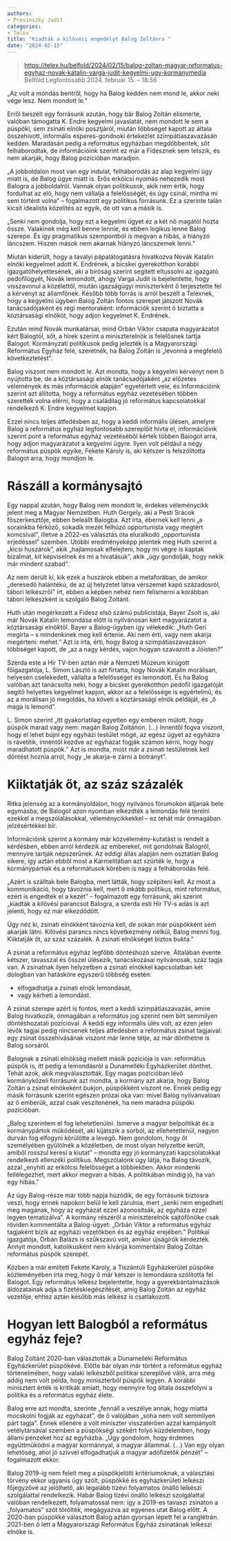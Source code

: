 ```yaml
---
authors:
- Presinszky Judit
categories:
- Telex
title: "Kiadták a kilövési engedélyt Balog Zoltánra "
date: "2024-02-15"
---
```


> https://telex.hu/belfold/2024/02/15/balog-zoltan-magyar-reformatus-egyhaz-novak-katalin-varga-judit-kegyelmi-ugy-kormanymedia
> Belföld Legfontosabb 2024. február 15. – 18:56

„Az volt a mondás bentről, hogy ha Balog kedden nem mond le, akkor neki vége lesz. Nem mondott le.”

Erről beszélt egy forrásunk azután, hogy bár Balog Zoltán elismerte, valóban támogatta K. Endre kegyelmi javaslatát, nem mondott le sem a püspöki, sem zsinati elnöki posztjáról, miután többséget kapott az általa összehívott, informális esperes-gondnoki értekezlet szimpátiaszavazásán kedden. Maradásán pedig a református egyházban megdöbbentek, sőt felháborodtak, de információink szerint ez már a Fidesznek sem tetszik, és nem akarják, hogy Balog pozícióban maradjon.

„A jobboldalon most van egy indulat, felháborodás az alap kegyelmi ügy miatt is, de Balog ügye miatt is. Erős erkölcsi nyomás nehezedik most Balogra a jobboldalról. Vannak olyan politikusok, akik nem értik, hogy fordulhat az elő, hogy nem vállalja a felelősségét, és úgy csinál, mintha mi sem történt volna” – fogalmazott egy politikus forrásunk. Ez a szerinte talán kicsit idealista közelítés az egyik, de ott van a másik is.

„Senki nem gondolja, hogy ezt a kegyelmi ügyet ez a két nő magától hozta össze. Valakinek még kell benne lennie, és ebben logikus lenne Balog szerepe. És így pragmatikus szempontból is megvan a hibás, a hiányzó láncszem. Hiszen mások nem akarnak hiányzó láncszemek lenni.”

Miután kiderült, hogy a tavalyi pápalátogatásra hivatkozva Novák Katalin elnöki kegyelmet adott K. Endrének, a bicskei gyerekotthon korábbi igazgatóhelyettesének, aki a bíróság szerint segített eltussolni az igazgató pedofilügyét, Novák lemondott, ahogy Varga Judit is bejelentette, hogy visszavonul a közélettől, miután igazságügyi miniszterként ő terjesztette fel a kérvényt az államfőnek. Később több forrás is arról beszélt a Telexnek, hogy a kegyelmi ügyben Balog Zoltán fontos szerepet játszott Novák tanácsadójaként és régi mentoraként: információk szerint ő biztatta a köztársasági elnököt, hogy adjon kegyelmet K. Endrének.

Ezután mind Novák munkatársai, mind Orbán Viktor csapata magyarázatot kért Balogtól, sőt, a hírek szerint a miniszterelnök is felelősnek tartja Balogot. Kormányzati politikusok pedig jelezték is a Magyarországi Református Egyház felé, szeretnék, ha Balog Zoltán is „levonná a megfelelő következtetést”.

Balog viszont nem mondott le. Azt mondta, hogy a kegyelmi kérvényt nem ő nyújtotta be, de a köztársasági elnök tanácsadójaként „az előzetes vélemények és más információk alapján” egyetértett vele, és Információink szerint azt állította, hogy a református egyház vezetésében többen szerették volna elérni, hogy a családilag jó református kapcsolatokkal rendelkező K. Endre kegyelmet kapjon.

Ezzel nincs teljes átfedésben az, hogy a keddi informális ülésen, amelyre Balog a református egyház legfontosabb szereplőit hívta el, információink szerint pont a református egyház vezetéséből kérték többen Balogot arra, hogy adjon magyarázatot a kegyelmi ügyre. Ilyen volt például a négy református püspök egyike, Fekete Károly is, aki kétszer is felszólította Balogot arra, hogy mondjon le.

# Rászáll a kormánysajtó

Egy nappal azután, hogy Balog nem mondott le, érdekes véleménycikk jelent meg a Magyar Nemzetben. Huth Gergely, aki a Pesti Srácok főszerkesztője, ebben beleállt Balogba. Azt írta, ébernek kell lenni „a sorainkba férkőző, sokadik mezét felhúzó opportunista vagy megtért komcsival”, illetve a 2022-es választás óta eluralkodó „opportunista erjedéssel” szemben. Utóbbi eredményeképp jelentek meg Huth szerint a „kicsi huszárok”, akik „hajlamosak elfelejteni, hogy mi végre is kaptak bizalmat, kit képviselnek és mi a hivatásuk”, akik „úgy gondolják, hogy nekik már mindent szabad”.

Az nem derült ki, kik ezek a huszárok ebben a metaforában, de amikor „deresedő halántékú, de az új helyzetet látva vérszemet kapó századosról, tábori lelkészről” írt, ebben a képben nehéz nem felismerni a korábban tábori lelkészként is szolgáló Balog Zoltánt.

Huth után megérkezett a Fidesz első számú publicistája, Bayer Zsolt is, aki már Novák Katalin lemondása előtt is nyilvánosan kért magyarázatot a köztársasági elnöktől. Bayer a Balog-ügyben így vélekedik: „Huth Geri megírta – s mindenkinek meg kell értenie. Aki nem érti, vagy nem akarja megérteni: mehet.” Azt is írta, érti, hogy Balog a szimpátiaszavazáson többséget kapott, de „az a nagy kérdés, vajon hogyan szavazott a Jóisten?”

Szerda este a Hír TV-ben aztán már a Nemzeti Múzeum kirúgott főigazgatója, L. Simon László is azt firtatta, hogy Novák Katalin morálisan, helyesen cselekedett, vállalta a felelősséget és lemondott. És ha Balog valóban azt tanácsolta neki, hogy a bicskei gyerekotthon pedofil igazgatóját segítő helyettes kegyelmet kapjon, akkor az a felelőssége is egyértelmű, és az a morálisan jó megoldás, ha követi a köztársasági elnök példáját, és „ő maga is lemond”.

L. Simon szerint „itt gyakorlatilag egyetlen egy emberen múlott, hogy püspök marad vagy nem: magán Balog Zoltánon. (…) Innentől fogva viszont, hogy el lehet bújni egy egyházi testület mögé, az egész ügyet az egyházra is rávetítik, innentől kezdve az egyházat fogják számon kérni, hogy hogy maradhatott püspök.” Azt is mondta, most már a zsinati testületnek kell döntést hoznia arról, hogy „le akarja-e zárni a botrányt”.

# Kiiktatják őt, az száz százalék

Ritka jelenség az a kormányoldalon, hogy nyilvános fórumokon álljanak bele egymásba, de Balogot azon nyomban elkezdték a lemondás felé terelni ezekkel a megszólalásokkal, véleménycikkekkel – ez tehát már önmagában jelzésértékkel bír.

Információink szerint a kormány már közvélemény-kutatást is rendelt a kérdésben, ebben arról kérdezik az embereket, mit gondolnak Balogról, mennyire tartják népszerűnek. Az eddigi állás alapján nem osztatlan Balog sikere, így aztán ebből most a Karmelitában azt szűrték le, hogy a kormánypártiak és a reformátusok körében is nagy a felháborodás felé.

„Azért is szálltak bele Balogba, mert látták, hogy szépíteni kell. Az most a kommunikáció, hogy távoznia kell, mert ő inkább politikus, mint református, ezért is engedték el a kezét” – fogalmazott egy forrásunk, aki szerint „kiadták a kilövési parancsot Balogra, a szerda esti Hír TV-s adás is azt jelenti, hogy ez már elkezdődött.

Úgy néz ki, zsinati elnökként távoznia kell, de sokan már püspökként sem akarják látni. Kilövési parancs nincs következmény nélkül, Balog menni fog. Kiiktatják őt, az száz százalék. A zsinati elnökséget biztos bukta.”

A zsinat a református egyház legfőbb döntéshozó szerve. Általában évente kétszer, tavasszal és ősszel ülésezik, tanácskozásai nyilvánosak, száz tagja van. A zsinatnak ilyen helyzetben a zsinati elnökkel kapcsolatban két dologban van hatásköre egyszerű többség esetén:

  - elfogadhatja a zsinati elnök lemondását,
  - vagy kérheti a lemondást.

A zsinat szerepe azért is fontos, mert a keddi szimpátiaszavazás, amire Balog hivatkozik, önmagában a református jog szerint nem bírt semmilyen döntéshozatali pozícióval. A keddi egy informális ülés volt, az ezen jelen lévők tagjai pedig nincsenek teljes átfedésben a református zsinat tagjaival: egy zsinat összehívásának viszont már lenne tétje, az már dönthetne is Balog sorsáról.

Balognak a zsinati elnökség mellett másik pozíciója is van: református püspök is, itt pedig a lemondásról a Dunamelléki Egyházkerület dönthet. Tehát azok, akik megválasztották. Egy magas pozícióban lévő kormányközeli forrásunk azt mondta, a kormány azt akarja, hogy Balog Zoltán a zsinat elnökeként bukjon, püspökként viszont ne. Ennek pedig egy másik forrásunk szerint egészen prózai oka van: mivel Balog nyilvánvalóan az ő emberük, azzal csak veszítenének, ha nem maradna püspöki pozícióban.

„Balog szerintem el fog lehetetlenülni. Ismerve a magyar belpolitikát és a kormánypártok működését, aki kijátszik a sorból, az ellehetetlenül, nagyon durván fog elfogyni körülötte a levegő. Nem gondolom, hogy őt személyében gyűlölnék a közéletben, de most olyan helyzetbe került, amiből rosszul keresi a kiutat” – mondta egy jó kormányzati kapcsolatokkal rendelkező ellenzéki politikus. Megszólalónk úgy látja, ha Balog távozik, azzal „enyhíti az erkölcsi felelősséget a többiekben. Akkor mindenki fellélegezhet, mert akkor megvan a hibás. A politikában mindig jó, ha van egy hibás.”

Az ügy Balog-része már több napja húzódik, de egy forrásunk biztosra veszi, hogy ennek napokon belül le kell zárulnia, mert „senki nem engedheti meg magának, hogy az egyházát ezzel azonosítsák, az egyháza ezzel legyen tematizálva”. A kormány részéről a miniszterelnök sajtófőnöke csak röviden kommentálta a Balog-ügyet: „Orbán Viktor a református egyház tagjaként bízik az egyházi vezetőkben és az egyház erejében.” Politikai igazgatója, Orbán Balázs is szűkszavú volt, amikor újságírók kérdezték. Annyit mondott, katolikusként nem kívánja kommentálni Balog Zoltán református püspök szerepét.

Közben a már említett Fekete Károly, a Tiszántúli Egyházkerület püspöke közleményében írta meg, hogy ő már kétszer is lemondásra szólította fel Balogot. Egy református lelkész bejelentette, hogy a gyerekbántalmazások áldozatainak adja a fizetéskiegészítését, amíg Balog Zoltán az egyház vezetője, ehhez aztán később más lelkész is csatlakozott.
# Hogyan lett Balogból a református egyház feje?

Balog Zoltánt 2020-ban választották a Dunamelléki Református Egyházkerület püspökévé. Előtte bár olyan már történt a református egyház történelmében, hogy valaki lelkészből politikai szereplővé válik, arra még addig nem volt példa, hogy miniszterből püspök legyen. A korábbi minisztert érték is kritikák amiatt, hogy mennyire fog általa összefolyni a politika és a református egyház élete.

Balog erre azt mondta, szerinte „fennáll a veszélye annak, hogy miatta mocskolni fogják az egyházat”, de ő valójában „soha nem volt semmilyen párt tagja”. Ennek ellenére a volt miniszter visszatérően azzal kampányolt vetélytársával szemben a püspökségi székért folyó küzdelemben, hogy állami pénzeket hoz az egyházba. „Úgy gondolom, hogy érdemes együttműködni a magyar kormánnyal, a magyar állammal. (...) Van egy olyan lehetőség, ahol jó szívvel elfogadhatjuk a magyar adófizetők pénzét” – fogalmazott ekkor.

Balog 2019-ig nem felelt meg a püspökjelölti kritériumoknak, a választási törvény ekkor ugyanis úgy szólt, püspökké és egyházkerületi lelkészi főjegyzővé az jelölhető, aki legalább tízévi folyamatos önálló lelkészi szolgálattal rendelkezik. Habár Balog tízévi önálló lelkészi szolgálattal valóban rendelkezett, folyamatossal nem: így a 2019-es tavaszi zsinaton a „folyamatos” szót törölték, megágyazva az egyenes utat Balog előtt. A 2020-ban püspökké választott Balog aztán gyorsan lépett fel a ranglétrán. 2021-ben ő lett a Magyarországi Református Egyház zsinatának lelkészi elnöke is.
